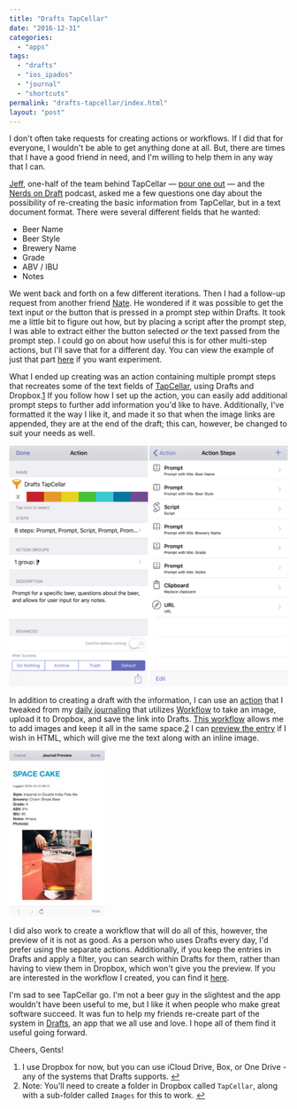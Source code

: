 ```yaml
---
title: "Drafts TapCellar"
date: "2016-12-31"
categories: 
  - "apps"
tags: 
  - "drafts"
  - "ios_ipados"
  - "journal"
  - "shortcuts"
permalink: "drafts-tapcellar/index.html"
layout: "post"
---
```


I don't often take requests for creating actions or workflows. If I did that for everyone, I wouldn't be able to get anything done at all. But, there are times that I have a good friend in need, and I'm willing to help them in any way that I can.

[Jeff](https://twitter.com/jeffhunsberger "Jeff Hunsberger on Twitter"), one-half of the team behind TapCellar — [pour one out](http://www.macdrifter.com/2016/10/the-end-for-tapcellar.html "The End for TapCellar - Macdrifter.com") — and the [Nerds on Draft](http://www.nerdsondraft.com/) podcast, asked me a few questions one day about the possibility of re-creating the basic information from TapCellar, but in a text document format. There were several different fields that he wanted:

- Beer Name
- Beer Style
- Brewery Name
- Grade
- ABV / IBU
- Notes

We went back and forth on a few different iterations. Then I had a follow-up request from another friend [Nate](https://twitter.com/nateboateng "Nate Boateng on Twitter"). He wondered if it was possible to get the text input or the button that is pressed in a prompt step within Drafts. It took me a little bit to figure out how, but by placing a script after the prompt step, I was able to extract either the button selected _or_ the text passed from the prompt step. I could go on about how useful this is for other multi-step actions, but I'll save that for a different day. You can view the example of just that part [here](http://drafts4-actions.agiletortoise.com/a/1vd "Prompt Input - Drafts Action Directory") if you want experiment.

What I ended up creating was an action containing multiple prompt steps that recreates some of the text fields of [TapCellar](https://drafts4-actions.agiletortoise.com/a/1vo "Drafts TapCellar"), using Drafts and Dropbox.[1](#fn1) If you follow how I set up the action, you can easily add additional prompt steps to further add information you'd like to have. Additionally, I've formatted it the way I like it, and made it so that when the image links are appended, they are at the end of the draft; this can, however, be changed to suit your needs as well.

![](images/Image-12-30-16-10-50-PM.png)

In addition to creating a draft with the information, I can use an [action](https://drafts4-actions.agiletortoise.com/a/1vm "Add Beer Photo(s) - Drafts Action Directory") that I tweaked from my [daily journaling](https://www.nahumck.me/rolling-your-own) that utilizes [Workflow](https://geo.itunes.apple.com/us/app/workflow-powerful-automation/id915249334?mt=8&uo=4&at=1001l4VZ&ct=ntwitter) to take an image, upload it to Dropbox, and save the link into Drafts. [This workflow](https://workflow.is/workflows/093d7e3c77a64c82a00c35426a0065bc "TapCellar • Photo(s)") allows me to add images and keep it all in the same space.[2](#fn2) I can [preview the entry](https://drafts4-actions.agiletortoise.com/a/1vk "Journal Preview - Drafts Action Directory") if I wish in HTML, which will give me the text along with an inline image.

[![](images/IMG_1244-173x300.jpg)](https://www.nahumck.me/wp-content/uploads/2016/12/IMG_1244-e1483238765978.jpg)

I did also work to create a workflow that will do all of this, however, the preview of it is not as good. As a person who uses Drafts every day, I'd prefer using the separate actions. Additionally, if you keep the entries in Drafts and apply a filter, you can search within Drafts for them, rather than having to view them in Dropbox, which won't give you the preview. If you are interested in the workflow I created, you can find it [here](https://workflow.is/workflows/3f7e93ef16904118b87425a95113496a "TapCellar").

I'm sad to see TapCellar go. I'm not a beer guy in the slightest and the app wouldn't have been useful to me, but I like it when people who make great software succeed. It was fun to help my friends re-create part of the system in [Drafts](https://geo.itunes.apple.com/us/app/drafts-quickly-capture-notes/id905337691?mt=8&uo=4&at=1001l4VZ&ct=ntwitter), an app that we all use and love. I hope all of them find it useful going forward.

Cheers, Gents!

1. I use Dropbox for now, but you can use iCloud Drive, Box, or One Drive - any of the systems that Drafts supports. [↩](#ffn1)
2. Note: You'll need to create a folder in Dropbox called `TapCellar`, along with a sub-folder called `Images` for this to work. [↩](#ffn2)

